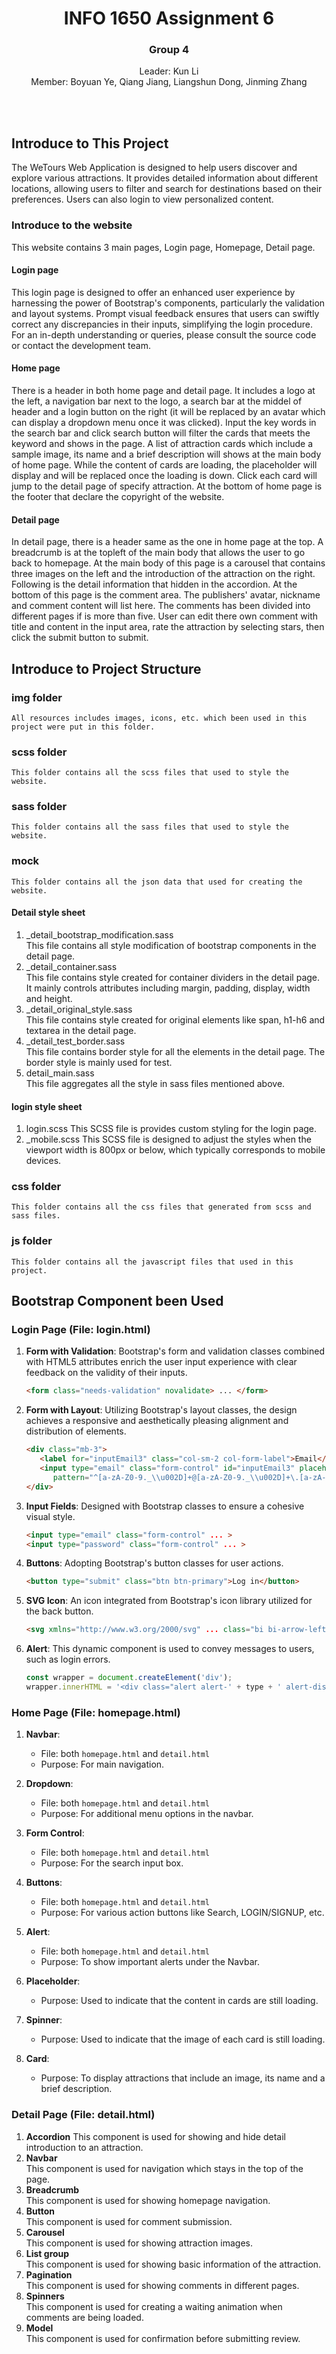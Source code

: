 <div align="center">
    <h1>INFO 1650 Assignment 6</h1>
    <h3>Group 4</h3>
    <p>Leader: Kun Li<br>Member: Boyuan Ye, Qiang Jiang, Liangshun Dong, Jinming Zhang</p><br><br>
</div>

## Introduce to This Project
The WeTours Web Application is designed to help users discover and explore various attractions. It provides detailed information about different locations, allowing users to filter and search for destinations based on their preferences. Users can also login to view personalized content.


### Introduce to the website
   This website contains 3 main pages, Login page, Homepage, Detail page.
#### Login page
   This login page is designed to offer an enhanced user experience by harnessing the power of Bootstrap's components, particularly the validation and layout systems. Prompt visual feedback ensures that users can swiftly correct any discrepancies in their inputs, simplifying the login procedure. For an in-depth understanding or queries, please consult the source code or contact the development team.

#### Home page
   There is a header in both home page and detail page. It includes a logo at the left, a navigation bar next to the logo, a search bar at the middel of header and a login button on the right (it will be replaced by an avatar which can display a dropdown menu once it was clicked). Input the key words in the search bar and click search button will filter the cards that meets the keyword and shows in the page.
   A list of attraction cards which include a sample image, its name and a brief description will shows at the main body of home page. While the content of cards are loading, the placeholder will display and will be replaced once the loading is down. Click each card will jump to the detail page of specify attraction.
   At the bottom of home page is the footer that declare the copyright of the website.

#### Detail page
   In detail page, there is a header same as the one in home page at the top.
   A breadcrumb is at the topleft of the main body that allows the user to go back to homepage.
   At the main body of this page is a carousel that contains three images on the left and the introduction of the attraction on the right. Following is the detail information that hidden in the accordion.
   At the bottom of this page is the comment area. The publishers' avatar, nickname and comment content will list here. The comments has been divided into different pages if is more than five. User can edit there own comment with title and content in the input area, rate the attraction by selecting stars, then click the submit button to submit.



## Introduce to Project Structure
### img folder
    All resources includes images, icons, etc. which been used in this project were put in this folder.

### scss folder
    This folder contains all the scss files that used to style the website.

### sass folder
    This folder contains all the sass files that used to style the website.

### mock
    This folder contains all the json data that used for creating the website.

#### Detail style sheet
1. _detail_bootstrap_modification.sass  
This file contains all style modification of bootstrap components in the detail page.
2. _detail_container.sass  
This file contains style created for container dividers in the detail page. It mainly controls attributes including margin, padding, display, width and height.
3. _detail_original_style.sass  
This file contains style created for original elements like span, h1-h6 and textarea in the detail page.
4. _detail_test_border.sass  
This file contains border style for all the elements in the detail page. The border style is mainly used for test.
5. detail_main.sass  
This file aggregates all the style in sass files mentioned above. 

#### login style sheet
1. login.scss
This SCSS file is provides custom styling for the login page.
2. _mobile.scss
This SCSS file is designed to adjust the styles when the viewport width is 800px or below, which typically corresponds to mobile devices.

### css folder
    This folder contains all the css files that generated from scss and sass files.

### js folder
    This folder contains all the javascript files that used in this project.



## Bootstrap Component been Used

### Login Page (File: login.html)

1. **Form with Validation**: Bootstrap's form and validation classes combined with HTML5 attributes enrich the user input experience with clear feedback on the validity of their inputs.
   ```html
   <form class="needs-validation" novalidate> ... </form>
   ```

2. **Form with  Layout**: Utilizing Bootstrap's layout classes, the design achieves a responsive and aesthetically pleasing alignment and distribution of elements.
   ```html
   <div class="mb-3">
      <label for="inputEmail3" class="col-sm-2 col-form-label">Email</label>
      <input type="email" class="form-control" id="inputEmail3" placeholder="xxx@xx.xxx" required
         pattern="^[a-zA-Z0-9._\\u002D]+@[a-zA-Z0-9._\\u002D]+\.[a-zA-Z]+">
   </div>
   ```

3. **Input Fields**: Designed with Bootstrap classes to ensure a cohesive visual style.
   ```html
   <input type="email" class="form-control" ... >
   <input type="password" class="form-control" ... >
   ```

4. **Buttons**: Adopting Bootstrap's button classes for user actions.
   ```html
   <button type="submit" class="btn btn-primary">Log in</button>
   ```

5. **SVG Icon**: An icon integrated from Bootstrap's icon library utilized for the back button.
   ```html
   <svg xmlns="http://www.w3.org/2000/svg" ... class="bi bi-arrow-left-short" ... ></svg>
   ```

6. **Alert**: This dynamic component is used to convey messages to users, such as login errors.
   ```javascript
   const wrapper = document.createElement('div');
   wrapper.innerHTML = '<div class="alert alert-' + type + ' alert-dismissible" role="alert">...</div>';
   ```


### Home Page (File: homepage.html)
1. **Navbar**: 
   - File: both `homepage.html` and `detail.html`
   - Purpose: For main navigation.

2. **Dropdown**:
   - File: both `homepage.html` and `detail.html`
   - Purpose: For additional menu options in the navbar.

3. **Form Control**:
   - File: both `homepage.html` and `detail.html`
   - Purpose: For the search input box.

4. **Buttons**:
   - File: both `homepage.html` and `detail.html`
   - Purpose: For various action buttons like Search, LOGIN/SIGNUP, etc.

5. **Alert**:
   - File: both `homepage.html` and `detail.html`
   - Purpose: To show important alerts under the Navbar.

6. **Placeholder**:
   - Purpose: Used to indicate that the content in cards are still loading.

7. **Spinner**:
   - Purpose: Used to indicate that the image of each card is still loading.

8. **Card**:
   - Purpose: To display attractions that include an image, its name and a brief description.


### Detail Page (File: detail.html)
1. **Accordion**
This component is used for showing and hide detail introduction to an attraction.
2. **Navbar**  
This component is used for navigation which stays in the top of the page.
3. **Breadcrumb**  
   This component is used for showing homepage navigation.
4. **Button**  
This component is used for comment submission. 
5. **Carousel**  
This component is used for showing attraction images. 
6. **List group**  
This component is used for showing basic information of the attraction. 
7. **Pagination**  
   This component is used for showing comments in different pages.
8. **Spinners**  
   This component is used for creating a waiting animation when comments are  being loaded.
9. **Model**  
   This component is used for confirmation before submitting review.
